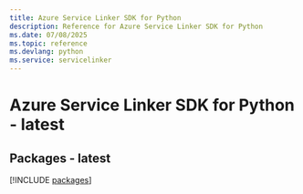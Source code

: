 ```yaml
---
title: Azure Service Linker SDK for Python
description: Reference for Azure Service Linker SDK for Python
ms.date: 07/08/2025
ms.topic: reference
ms.devlang: python
ms.service: servicelinker
---
```

# Azure Service Linker SDK for Python - latest
## Packages - latest
[!INCLUDE [packages](service-linker-index.md)]